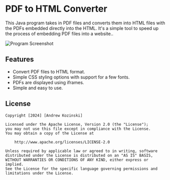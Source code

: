 # PDF to HTML Converter

This Java program takes in PDF files and converts them into HTML files with the PDFs embedded directly into the HTML. It's a simple tool to speed up the process of embedding PDF files into a website..

![Program Screenshot](https://i.imgur.com/fuJd7JO.png)

## Features
- Convert PDF files to HTML format.
- Simple CSS styling options with support for a few fonts.
- PDFs are displayed using iframes.
- Simple and easy to use.

## License

    Copyright [2024] [Andrew Kozinski]

    Licensed under the Apache License, Version 2.0 (the "License");
    you may not use this file except in compliance with the License.
    You may obtain a copy of the License at

        http://www.apache.org/licenses/LICENSE-2.0

    Unless required by applicable law or agreed to in writing, software
    distributed under the License is distributed on an "AS IS" BASIS,
    WITHOUT WARRANTIES OR CONDITIONS OF ANY KIND, either express or implied.
    See the License for the specific language governing permissions and
    limitations under the License.
